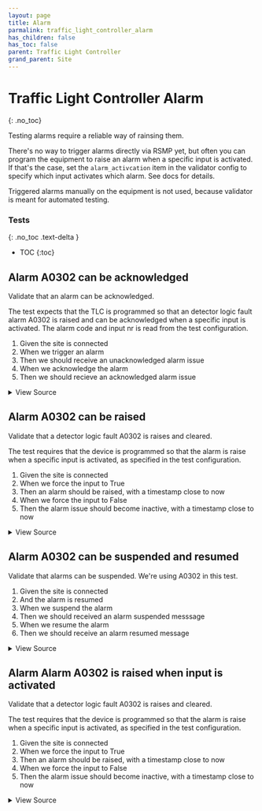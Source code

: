 ```yaml
---
layout: page
title: Alarm
parmalink: traffic_light_controller_alarm
has_children: false
has_toc: false
parent: Traffic Light Controller
grand_parent: Site
---
```


# Traffic Light Controller Alarm
{: .no_toc}

Testing alarms require a reliable way of rainsing them.

There's no way to trigger alarms directly via RSMP yet,
but often you can program the equipment to raise an alarm
when a specific input is activated. If that's the case,
set the `alarm_activcation` item in the validator config to
specify which input activates which alarm. See docs for details.

Triggered alarms manually on the equipment is not used,
because validator is meant for automated testing.

### Tests
{: .no_toc .text-delta }

- TOC
{:toc}

## Alarm A0302 can be acknowledged

Validate that an alarm can be acknowledged.

The test expects that the TLC is programmed so that an detector logic fault
alarm A0302 is raised and can be acknowledged when a specific input is activated.
The alarm code and input nr is read from the test configuration.

1. Given the site is connected
2. When we trigger an alarm
2. Then we should receive an unacknowledged alarm issue 
4. When we acknowledge the alarm
5. Then we should recieve an acknowledged alarm issue

<details markdown="block">
  <summary>
     View Source
  </summary>
```ruby
Validator::Site.connected do |task,supervisor,site|
  prepare task, site
  alarm_code_id = 'A0302'   # what alarm to expect
  timeout  = Validator.config['timeouts']['alarm']
  log "Activating alarm #{alarm_code_id}"
  deactivate, component_id = with_alarm_activated(task, site, alarm_code_id) do |alarm, component_id|   # raise alarm, by activating input
    log "Alarm #{alarm_code_id} is now active on component #{component_id}"
    # verify timestamp
    alarm_time = Time.parse(alarm.attributes["aTs"])
    expect(alarm_time).to be_within(1.minute).of Time.now.utc
    # test acknowledge and confirm
    log "Acknowledge alarm #{alarm_code_id}"
    collect_task = task.async do
      RSMP::AlarmCollector.new(site,
        num: 1,
        query: {
          'aCId' => alarm_code_id,
          'aSp' => /Issue/i,
          'ack' => /Acknowledged/i,
          'aS' => /Active/i
        },
        timeout: timeout
      ).collect!
    end
    m_id = RSMP::Message.make_m_id  # generate a message id, that can be used to listen for repsonses
    alarm = RSMP::AlarmAcknowledged.new(
      'mId' => m_id,
      'cId' => component_id,
      'aTs' => site.clock.to_s,
      'aCId' => alarm_code_id
    )
    site.send_message alarm, nil
    messages = collect_task.wait
    expect(messages).to be_an(Array)
    expect(messages.first).to be_a(RSMP::Alarm)
  end
end
```
</details>




## Alarm A0302 can be raised

Validate that a detector logic fault A0302 is raises and cleared.

The test requires that the device is programmed so that the alarm
is raise when a specific input is activated, as specified in the
test configuration.

1. Given the site is connected
2. When we force the input to True
3. Then an alarm should be raised, with a timestamp close to now
4. When we force the input to False
5. Then the alarm issue should become inactive, with a timestamp close to now

<details markdown="block">
  <summary>
     View Source
  </summary>
```ruby
Validator::Site.connected do |task,supervisor,site|
  alarm_code_id = 'A0302'
  prepare task, site
  def verify_timestamp alarm, duration=1.minute
    alarm_time = Time.parse(alarm.attributes["aTs"])
    expect(alarm_time).to be_within(duration).of Time.now.utc
  end
  deactivate, component_id = with_alarm_activated(task, site, alarm_code_id) do |alarm,component_id|   # raise alarm, by activating input
    verify_timestamp alarm
    log "Alarm #{alarm_code_id} is now Active on component #{component_id}"
  end
  verify_timestamp deactivate
  log "Alarm #{alarm_code_id} is now Inactive on component #{component_id}"
end
```
</details>




## Alarm A0302 can be suspended and resumed

Validate that alarms can be suspended. We're using A0302 in this test.

1. Given the site is connected
2. And the alarm is  resumed
3. When we suspend the alarm
4. Then we should received an alarm suspended messsage
5. When we resume the alarm
6. Then we should receive an alarm resumed message

<details markdown="block">
  <summary>
     View Source
  </summary>
```ruby
Validator::Site.connected do |task,supervisor,site|
  alarm_code_id = 'A0302'
  action = Validator.config.dig('alarms', alarm_code_id)
  skip "alarm #{alarm_code_id} is not configured" unless action
  component_id = action['component']
  skip "alarm #{alarm_code_id} has no component configured" unless component_id
  # first resume to make sure something happens when we suspend
  resume = RSMP::AlarmResume.new(
    'cId' => component_id,
    'aCId' => alarm_code_id
  )
  site.send_message resume
  # now suspend the alarm while collecting responses
  suspend = RSMP::AlarmSuspend.new(
    'mId' => RSMP::Message.make_m_id,     # generate a message id, that can be used to listen for responses
    'cId' => component_id,
    'aCId' => alarm_code_id
  )
  collect_task = task.async do
    RSMP::AlarmCollector.new(site,
      m_id: suspend.m_id,
      num: 1,
      query: {
        'cId' => component_id,
        'aCI' => alarm_code_id,
        'aSp' => 'Suspend',
        'sS' => 'suspended'
      },
      timeout: Validator.config['timeouts']['alarm']
    ).collect!
  end
  begin
    site.send_message suspend
    messages = collect_task.wait
    expect(messages).to be_an(Array)
    message = messages.first
    expect(message).to be_a(RSMP::AlarmSuspended)
  rescue
    site.send_message resume    # clean up by resuming alarm
    raise
  end
  # clean up by resuming alarm
  resume.attributes['mId'] = RSMP::Message.make_m_id  # generate a message id, that can be used to listen for responses
  collect_task = task.async do
    RSMP::AlarmCollector.new(site, 
      m_id: resume.m_id,
      num: 1,
      query: {'aCI'=>alarm_code_id,'aSp'=>'Suspend','sS'=>'notSuspended'},
      timeout: Validator.config['timeouts']['alarm']
    ).collect!
  end
  site.send_message resume
  messages = collect_task.wait
  expect(messages).to be_an(Array)
  message = messages.first
  expect(message).to be_a(RSMP::AlarmResumed)
end
```
</details>




## Alarm Alarm A0302 is raised when input is activated

Validate that a detector logic fault A0302 is raises and cleared.

The test requires that the device is programmed so that the alarm
is raise when a specific input is activated, as specified in the
test configuration.

1. Given the site is connected
2. When we force the input to True
3. Then an alarm should be raised, with a timestamp close to now
4. When we force the input to False
5. Then the alarm issue should become inactive, with a timestamp close to now

<details markdown="block">
  <summary>
     View Source
  </summary>
```ruby
Validator::Site.connected do |task,supervisor,site|
  alarm_code_id = 'A0302'
  prepare task, site
  def verify_timestamp alarm, duration=1.minute
    alarm_time = Time.parse(alarm.attributes["aTs"])
    expect(alarm_time).to be_within(duration).of Time.now.utc
  end
  deactivated, component_id = with_alarm_activated(task, site, alarm_code_id) do |alarm,component_id|   # raise alarm, by activating input
    verify_timestamp alarm
    log "Alarm #{alarm_code_id} is now Active on component #{component_id}"
  end
  verify_timestamp deactivated
  log "Alarm #{alarm_code_id} is now Inactive on component #{component_id}"
end
```
</details>


